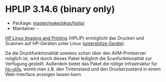 # HPLIP 3.14.6 (binary only)
 - Package: [master/make/pkgs/hplip/](https://github.com/Freetz-NG/freetz-ng/tree/master/make/pkgs/hplip/)
 - Maintainer: -

[HP Linux Imaging and
Printing](http://hplipopensource.com/) (HPLIP) ermöglicht das
Drucken und Scannen auf HP-Geräten unter Linux ([unterstütze
Geräte](http://hplipopensource.com/hplip-web/supported_devices/index.html)).

Da die Druckfunktionalität sowieso schon über den AVM-Printserver
möglich ist, wird durch dieses Paket lediglich die Scanfunktionalität
zur Verfügung gestellt. Außerdem bietet das Paket die nötige
Infrastruktur für [hp-utils](hp-utils.md), womit man z.B. den
Tintenstand und den Druckerzustand in einem Web-Interface anzeigen
lassen kann.
